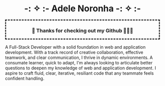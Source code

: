 <div align="center">
  <h1>-: ✧ :-  Adele Noronha  -: ✧ :-</h1>
</div>

<div style="margin-bottom: 1rem; border-style:dashed" align="center"><h3>🌱 Thanks for checking out my Github 👩🏽‍💻 </h3>
</div>

A Full-Stack Developer with a solid foundation in web and application development. With a track record of creative collaboration, effective teamwork, and clear communication, I thrive in dynamic environments. A consumate learner, quick to adapt, I'm always looking to articulate better questions to deepen my knowledge of web and application development. I aspire to craft fluid, clear, iterative, resiliant code that any teammate feels confident handling. 


